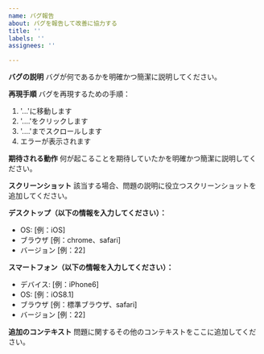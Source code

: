 ```yaml
---
name: バグ報告
about: バグを報告して改善に協力する
title: ''
labels: ''
assignees: ''

---
```


**バグの説明**
バグが何であるかを明確かつ簡潔に説明してください。

**再現手順**
バグを再現するための手順：
1. '...'に移動します
2. '....'をクリックします
3. '....'までスクロールします
4. エラーが表示されます

**期待される動作**
何が起こることを期待していたかを明確かつ簡潔に説明してください。

**スクリーンショット**
該当する場合、問題の説明に役立つスクリーンショットを追加してください。

**デスクトップ（以下の情報を入力してください）：**
 - OS: [例：iOS]
 - ブラウザ [例：chrome、safari]
 - バージョン [例：22]

**スマートフォン（以下の情報を入力してください）：**
 - デバイス: [例：iPhone6]
 - OS: [例：iOS8.1]
 - ブラウザ [例：標準ブラウザ、safari]
 - バージョン [例：22]

**追加のコンテキスト**
問題に関するその他のコンテキストをここに追加してください。
